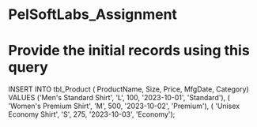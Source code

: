 # PelSoftLabs_Assignment

# Provide the initial records using this query

INSERT INTO tbl_Product ( ProductName, Size, Price, MfgDate, Category)
VALUES
    ('Men\'s Standard Shirt', 'L', 100, '2023-10-01', 'Standard'),
    ( 'Women\'s Premium Shirt', 'M', 500, '2023-10-02', 'Premium'),
    ( 'Unisex Economy Shirt', 'S', 275, '2023-10-03', 'Economy');


